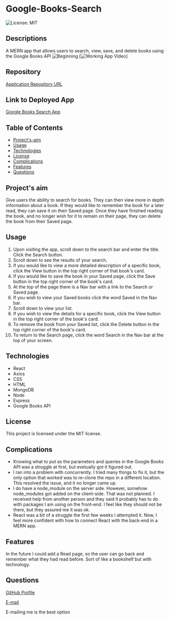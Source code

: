 # Google-Books-Search
![License: MIT](https://img.shields.io/badge/License-MIT-Red.svg)

## Descriptions
A MERN app that allows users to search, view, save, and delete books using the Google Books API
![Beginning]()
[![Working App Video](https://drive.google.com/file/d/1wGucMyTtvV_fcR3rMtJz8y7VW3HOGVh1/view)]

## Repository
[Application Repository URL](https://github.com/cmcunningham27/Google-Books-Search)

## Link to Deployed App
[Google Books Search App](https://murmuring-beach-73094.herokuapp.com)

## Table of Contents
- [Project's-aim](#project's-aim)
- [Usage](#usage)
- [Technologies](#technologies)
- [License](#license)
- [Complications](#complications)
- [Features](#features)
- [Questions](#questions)

## Project's aim
Give users the ability to search for books. They can then view more in depth information about a book. If they would like to remember the book for a later read, they can save it on their Saved page. Once they have finished reading the book, and no longer wish for it to remain on their page, they can delete the book from their Saved page.

## Usage
1. Upon visiting the app, scroll down to the search bar and enter the title. Click the Search button.
2. Scroll down to see the results of your search.
3. If you would like to view a more detailed description of a specific book, click the View button in the top right corner of that book's card.
4. If you would like to save the book in your Saved page, click the Save button in the top right corner of the book's card.
5. At the top of the page there is a Nav bar with a link to the Search or Saved page.
6. If you wish to view your Saved books click the word Saved in the Nav bar.
7. Scroll down to view your list.
8. If you wish to view the details for a specific book, click the View button in the top right corner of the book's card.
9. To remove the book from your Saved list, click the Delete button in the top right corner of the book's card.
10. To return to the Search page, click the word Search in the Nav bar at the top of your screen.

## Technologies
* React
* Axios
* CSS
* HTML
* MongoDB
* Node
* Express
* Google Books API

## License
This project is licensed under the MIT license.

## Complications
* Knowing what to put as the parameters and queries in the Google Books API was a struggle at first, but evetually got it figured out.
* I ran into a problem with concurrently. I tried many things to fix it, but the only option that worked was to re-clone the repo in a different location. This resolved the issue, and it no longer came up.
* I do have a node_module on the server side. However, somehow node_modules got added on the client-side. That was not planned. I received help from another person and they said it probably has to do with packages I am using on the front-end. I feel like they should not be there, but they assured me it was ok. 
* React was a bit of a struggle the first few weeks I attempted it. Now, I feel more confident with how to connect React with the back-end in a MERN app. 

## Features
In the future I could add a Read page, so the user can go back and remember what they had read before. Sort of like a bookshelf but with technology. 

## Questions
[GitHub Profile](https://github.com/cmcunningham27)

[E-mail](mailto:sttepstutoring@yahoo.com)

E-mailing me is the best option
